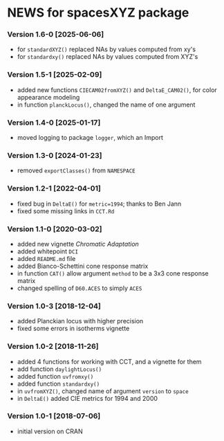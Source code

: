 # NEWS for **spacesXYZ** package

### Version 1.6-0  [2025-06-06]

* for `standardXYZ()` replaced NAs by values computed from xy's
* for `standardxy()` replaced NAs by values computed from XYZ's


### Version 1.5-1  [2025-02-09]

* added new functions `CIECAM02fromXYZ()` and `DeltaE_CAM02()`, for color appearance modeling
* in function `planckLocus()`, changed the name of one argument


### Version 1.4-0  [2025-01-17]

* moved logging to package `logger`, which an Import


### Version 1.3-0  [2024-01-23]

* removed `exportClasses()` from `NAMESPACE`


### Version 1.2-1  [2022-04-01]

* fixed bug in `DeltaE()` for `metric=1994`; thanks to Ben Jann
* fixed some missing links in `CCT.Rd`


### Version 1.1-0  [2020-03-02]

* added new vignette _Chromatic Adaptation_
* added whitepoint `DCI`
* added `README.md` file
* added Bianco-Schettini cone response matrix
* in function `CAT()` allow argument `method` to be a 3x3 cone response matrix
* changed spelling of `D60.ACES` to simply `ACES`

### Version 1.0-3  [2018-12-04]

* added Planckian locus with higher precision
* fixed some errors in isotherms vignette

### Version 1.0-2  [2018-11-26]

* added 4 functions for working with CCT, and a vignette for them
* add function `daylightLocus()`
* added function `uvfromxy()`
* added function `standardxy()`
* in `uvfromXYZ()`, changed name of argument `version` to `space`
* in `DeltaE()` added CIE metrics for 1994 and 2000

### Version 1.0-1  [2018-07-06]

* initial version on CRAN
